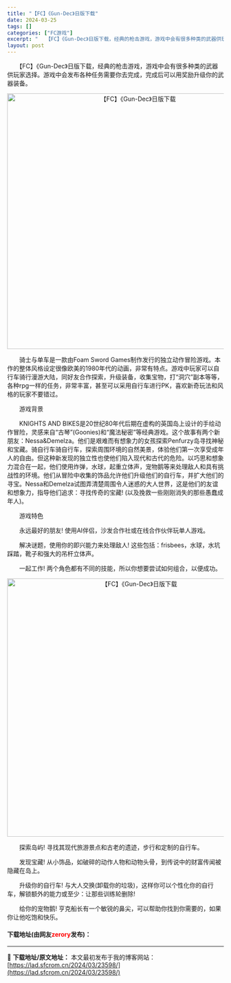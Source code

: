 ```yaml
---
title: "【FC】《Gun-Dec》日版下载"
date: 2024-03-25
tags: []
categories: ["FC游戏"]
excerpt: "　　【FC】《Gun-Dec》日版下载，经典的枪击游戏，游戏中会有很多种类的武器供玩家选择。游戏中会发布各种任务需要你去完成，完成后可以用奖励升级你的武器装备。 　　骑士与单车是一款由Foam Sword Games制作发行的独立动作冒险游戏。本作的整体风格设定很像欧美的1980年代的动画，非常有特&hellip;"
layout: post
---
```


 <p>　　【FC】《Gun-Dec》日版下载，经典的枪击游戏，游戏中会有很多种类的武器供玩家选择。游戏中会发布各种任务需要你去完成，完成后可以用奖励升级你的武器装备。</p> <p align="center"><img align="" border="0" src="https://lad.sfcrom.cn/wp-content/uploads/2024/03/20240325_66019280e3c67.png" width="593" alt="【FC】《Gun-Dec》日版下载" /></p> <p>　　骑士与单车是一款由Foam Sword Games制作发行的独立动作冒险游戏。本作的整体风格设定很像欧美的1980年代的动画，非常有特点。游戏中玩家可以自行车骑行漫游大陆，同好友合作探索，升级装备，收集宝物，打&ldquo;洞穴&rdquo;副本等等，各种rpg一样的任务，非常丰富，甚至可以采用自行车进行PK，喜欢新奇玩法和风格的玩家不要错过。</p> <p>　　游戏背景</p> <p>　　KNIGHTS AND BIKES是20世纪80年代后期在虚构的英国岛上设计的手绘动作冒险，灵感来自&ldquo;古琴&rdquo;(Goonies)和&ldquo;魔法秘密&rdquo;等经典游戏。这个故事有两个新朋友：Nessa&amp;Demelza。他们是艰难而有想象力的女孩探索Penfurzy岛寻找神秘和宝藏。骑自行车骑自行车，探索周围环境的自然美景，体验他们第一次享受成年人的自由。但这种新发现的独立性也使他们陷入现代和古代的危险。以巧思和想象力混合在一起，他们使用炸弹，水球，起重立体声，宠物鹅等来处理敌人和具有挑战性的环境。他们从冒险中收集的饰品允许他们升级他们的自行车，并扩大他们的寻宝。Nessa和Demelza试图弄清楚周围令人迷惑的大人世界，这是他们的友谊和想象力，指导他们追求：寻找传奇的宝藏! (以及挽救一些刚刚消失的那些愚蠢成年人)。</p> <p>　　游戏特色</p> <p>　　永远最好的朋友! 使用AI伴侣，沙发合作社或在线合作伙伴玩单人游戏。</p> <p>　　解决谜题，使用你的即兴能力来处理敌人! 这些包括：frisbees，水球，水坑踩踏，靴子和强大的吊杆立体声。</p> <p>　　一起工作! 两个角色都有不同的技能，所以你想要尝试如何组合，以便成功。</p> <p align="center"><img align="" border="0" src="https://lad.sfcrom.cn/wp-content/uploads/2024/03/20240325_660192823cda8.png" width="599" alt="【FC】《Gun-Dec》日版下载" /></p> <p>　　探索岛屿! 寻找其现代旅游景点和古老的遗迹，步行和定制的自行车。</p> <p>　　发现宝藏! 从小饰品，如破碎的动作人物和动物头骨，到传说中的财富传闻被隐藏在岛上。</p> <p>　　升级你的自行车! 与大人交换(卸载你的垃圾)，这样你可以个性化你的自行车，解锁额外的能力或至少：让那些训练轮删除!</p> <p>　　给你的宠物鹅! 亨克船长有一个敏锐的鼻尖，可以帮助你找到你需要的，如果你让他吃饱和快乐。</p> <p><h4>下载地址(由网友<font color="red">zerory</font>发布)：</h4></p> 

---
📖 **下载地址/原文地址：** 本文最初发布于我的博客网站：[https://lad.sfcrom.cn/2024/03/23598/](https://lad.sfcrom.cn/2024/03/23598/)
